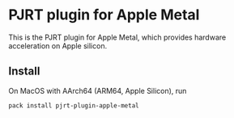 # PJRT plugin for Apple Metal

This is the PJRT plugin for Apple Metal, which provides hardware acceleration on Apple silicon.

## Install

On MacOS with AArch64 (ARM64, Apple Silicon), run
```
pack install pjrt-plugin-apple-metal
```
